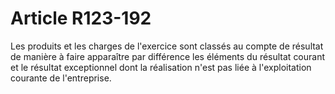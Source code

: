 # Article R123-192

Les produits et les charges de l'exercice sont classés au compte de résultat de manière à faire apparaître par différence les éléments du résultat courant et le résultat exceptionnel dont la réalisation n'est pas liée à l'exploitation courante de l'entreprise.